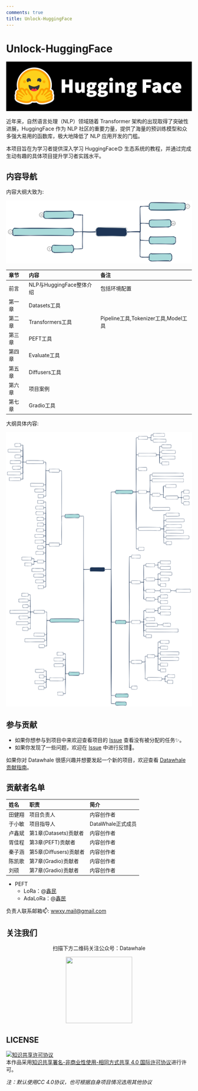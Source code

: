 ```yaml
---
comments: true
title: Unlock-HuggingFace
---
```


# Unlock-HuggingFace

![banner](./rep_index/images_brand_logos_hf-logo-with-white-title.png)

近年来，自然语言处理（NLP）领域随着 Transformer 架构的出现取得了突破性进展，HuggingFace 作为 NLP 社区的重要力量，提供了海量的预训练模型和众多强大易用的函数库，极大地降低了 NLP 应用开发的门槛。

本项目旨在为学习者提供深入学习 HuggingFace😊 生态系统的教程，并通过完成生动有趣的具体项目提升学习者实践水平。

## 内容导航

内容大纲大致为:

![nav](./rep_index/nav.svg)

| 章节   | 内容                     | 备注                                 |
| :----- | :----------------------- | :----------------------------------- |
| 前言   | NLP与HuggingFace整体介绍 | 包括环境配置                         |
| 第一章 | Datasets工具             |                                      |
| 第二章 | Transformers工具         | Pipeline工具,Tokenizer工具,Model工具 |
| 第三章 | PEFT工具                 |                                      |
| 第四章 | Evaluate工具             |                                      |
| 第五章 | Diffusers工具            |                                      |
| 第六章 | 项目案例                 |                                      |
| 第七章 | Gradio工具               |                                      |

大纲具体内容:

![map](./rep_index/unlock-hf-plan.svg)

## 参与贡献

- 如果你想参与到项目中来欢迎查看项目的 [Issue](https://github.com/datawhalechina/unlock-hf/issues) 查看没有被分配的任务✨。
- 如果你发现了一些问题，欢迎在 [Issue](https://github.com/datawhalechina/unlock-hf/issues) 中进行反馈🐛。

如果你对 Datawhale 很感兴趣并想要发起一个新的项目，欢迎查看 [Datawhale 贡献指南](https://github.com/datawhalechina/DOPMC#%E4%B8%BA-datawhale-%E5%81%9A%E5%87%BA%E8%B4%A1%E7%8C%AE)。

## 贡献者名单

| 姓名   | 职责                   | 简介               |
| :----- | :--------------------- | :----------------- |
| 田健翔 | 项目负责人             | 内容创作者 |
| 于小敏 | 项目指导人             | DataWhale正式成员  |
| 卢鑫斌 | 第1章(Datasets)贡献者  | 内容创作者         |
| 胥佳程 | 第3章(PEFT)贡献者      | 内容创作者         |
| 秦子涵 | 第5章(Diffusers)贡献者 | 内容创作者         |
| 陈凯歌 | 第7章(Gradio)贡献者    | 内容创作者         |
| 刘硕   | 第7章(Gradio)贡献者    | 内容创作者         |

- PEFT
    - LoRa：@[鑫民](https://github.com/fancyboi999)
    - AdaLoRa：@[鑫民](https://github.com/fancyboi999)

负责人联系邮箱📫:
<wwxy.mail@gmail.com>

## 关注我们

<div align=center>
<p>扫描下方二维码关注公众号：Datawhale</p>
<img src="https://raw.githubusercontent.com/datawhalechina/pumpkin-book/master/res/qrcode.jpeg" width = "180" height = "180">
</div>

## LICENSE

<a rel="license" href="http://creativecommons.org/licenses/by-nc-sa/4.0/"><img alt="知识共享许可协议" style="border-width:0" src="https://img.shields.io/badge/license-CC%20BY--NC--SA%204.0-lightgrey" /></a><br />本作品采用<a rel="license" href="http://creativecommons.org/licenses/by-nc-sa/4.0/">知识共享署名-非商业性使用-相同方式共享 4.0 国际许可协议</a>进行许可。

*注：默认使用CC 4.0协议，也可根据自身项目情况选用其他协议*
